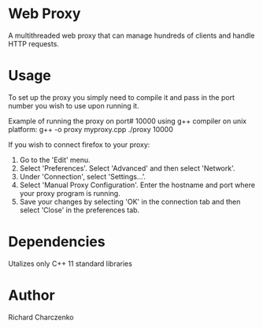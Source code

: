 # Web Proxy
A multithreaded web proxy that can manage hundreds of clients and handle HTTP requests.

# Usage
To set up the proxy you simply need to compile it and pass in the port number you wish
to use upon running it.

Example of running the proxy on port# 10000 using g++ compiler on unix platform:
g++ -o proxy myproxy.cpp
./proxy 10000

If you wish to connect firefox to your proxy:
1. Go to the 'Edit' menu.
2. Select 'Preferences'. Select 'Advanced' and then select 'Network'.
3. Under 'Connection', select 'Settings...'.
4. Select 'Manual Proxy Configuration'. Enter the hostname and port where your proxy
program is running.
5. Save your changes by selecting 'OK' in the connection tab and then select 'Close'
in the preferences tab.

# Dependencies
Utalizes only C++ 11 standard libraries

# Author
Richard Charczenko
